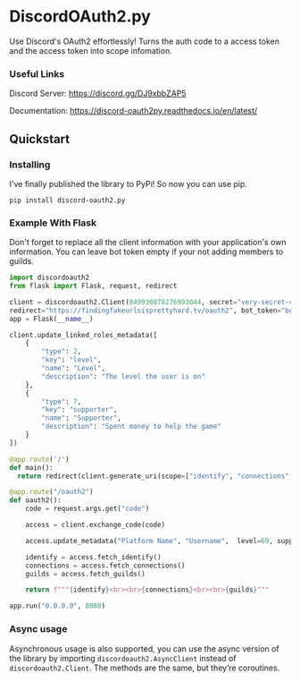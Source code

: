 # DiscordOAuth2.py
Use Discord's OAuth2 effortlessly! Turns the auth code to a access token and the access token into scope infomation.

### Useful Links
Discord Server: https://discord.gg/DJ9xbbZAP5

Documentation: https://discord-oauth2py.readthedocs.io/en/latest/

## Quickstart
### Installing
I've finally published the library to PyPi! So now you can use pip.
```
pip install discord-oauth2.py
```

### Example With Flask
Don't forget to replace all the client information with your application's own information. You can leave bot token empty if your not adding members to guilds.
```py
import discordoauth2
from flask import Flask, request, redirect

client = discordoauth2.Client(849930878276993044, secret="very-secret-code",
redirect="https://findingfakeurlsisprettyhard.tv/oauth2", bot_token="bot-token-only-required-for-guild-joining-or-updating-linked-roles-metadata")
app = Flask(__name__)

client.update_linked_roles_metadata([
    {
        "type": 2,
        "key": "level",
        "name": "Level",
        "description": "The level the user is on"
    },
    {
        "type": 7,
        "key": "supporter",
        "name": "Supporter",
        "description": "Spent money to help the game"
    }
])

@app.route('/')
def main():
  return redirect(client.generate_uri(scope=["identify", "connections", "guilds", "role_connections.write"]))

@app.route("/oauth2")
def oauth2():
    code = request.args.get("code")

    access = client.exchange_code(code)

    access.update_metadata("Platform Name", "Username",  level=69, supporter=True)

    identify = access.fetch_identify()
    connections = access.fetch_connections()
    guilds = access.fetch_guilds()

    return f"""{identify}<br><br>{connections}<br><br>{guilds}"""

app.run("0.0.0.0", 8080)
```

### Async usage
Asynchronous usage is also supported, you can use the async version of the library by importing `discordoauth2.AsyncClient` instead of `discordoauth2.Client`. The methods are the same, but they’re coroutines.
